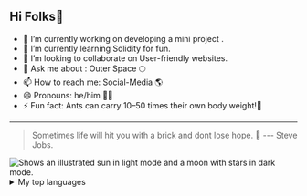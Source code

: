 ## Hi Folks👋
<!--
**DeepakSinghRajputC/DeepakSinghRajputC** is a ✨ _special_ ✨ repository because its `README.md` (this file) appears on your GitHub profile.
-->
- 🔭 I’m currently working on developing a mini project .
- 🌱 I’m currently learning Solidity for fun.
- 👯 I’m looking to collaborate on User-friendly websites.
- 💬 Ask me about : Outer Space 🌕
- 📫 How to reach me: Social-Media 🌎
- 😄 Pronouns: he/him 🙋‍♂️
- ⚡ Fun fact: Ants can carry 10–50 times their own body weight!💪
---
> Sometimes life will hit you with a brick and dont lose hope. 🙂
>                  --- Steve Jobs.

<picture>
  <source media="(prefers-color-scheme: dark)" srcset="https://user-images.githubusercontent.com/25423296/163456776-7f95b81a-f1ed-45f7-b7ab-8fa810d529fa.png">
  <source media="(prefers-color-scheme: light)" srcset="https://user-images.githubusercontent.com/25423296/163456779-a8556205-d0a5-45e2-ac17-42d089e3c3f8.png">
  <img alt="Shows an illustrated sun in light mode and a moon with stars in dark mode." src="https://user-images.githubusercontent.com/25423296/163456779-a8556205-d0a5-45e2-ac17-42d089e3c3f8.png">
</picture>

<details>
<summary>My top languages</summary>

|  RANK   | LANGUAGES   |
|---------:| -------------- |
|   1.  |  JavaScript   |
|   2.  |  Python   |
|   3.  |  C   |
</details>
